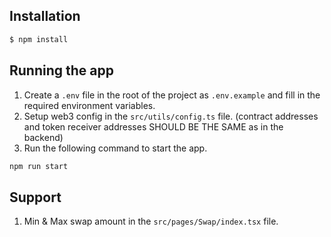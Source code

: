 
## Installation

```bash
$ npm install
```

## Running the app

1. Create a `.env` file in the root of the project as `.env.example` and fill in the required environment variables.
2. Setup web3 config in the `src/utils/config.ts` file. (contract addresses and token receiver addresses SHOULD BE THE SAME as in the backend)
3. Run the following command to start the app.
```bash
npm run start
```


## Support
1. Min & Max swap amount in the `src/pages/Swap/index.tsx` file.